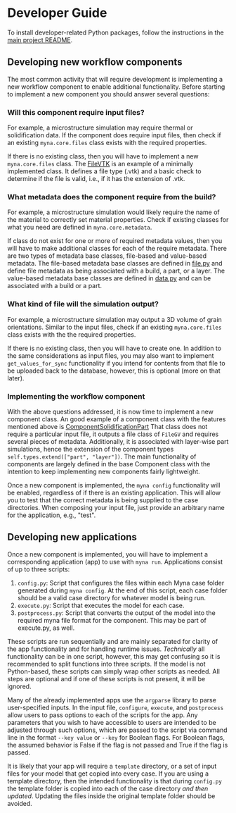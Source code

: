 # Developer Guide

To install developer-related Python packages, follow the instructions in
the [main project README](../README.md##installation).

## Developing new workflow components

The most common activity that will require development is implementing a new
workflow component to enable additional functionality. Before starting to implement
a new component you should answer several questions:

### Will this component require input files?

For example, a microstructure simulation may require thermal or solidification data.
If the component does require input files, then check if an existing `myna.core.files`
class exists with the required properties.

If there is no existing class, then you will have to implement a new `myna.core.files`
class. The [FileVTK](../src/myna/files/file_vtk.py) is an example of a minimally
implemented class. It defines a file type (.vtk) and a basic check to determine if the
file is valid, i.e., if it has the extension of .vtk.

### What metadata does the component require from the build?

For example, a microstructure simulation would likely require the name of the material
to correctly set material properties. Check if existing classes for what you need
are defined in `myna.core.metadata`.

If class do not exist for one or more of required metadata values, then you will have
to make additional classes for each of the require metadata. There are two types of
metadata base classes, file-based and value-based metadata. The file-based metadata
base classes are defined in [file.py](../src/myna/metadata/file.py) and define
file metadata as being associated with a build, a part, or a layer. The value-based
metadata base classes are defined in [data.py](../src/myna/metadata/data.py) and
can be associated with a build or a part.

### What kind of file will the simulation output?

For example, a microstructure simulation may output a 3D volume of grain orientations.
Similar to the input files, check if an existing `myna.core.files` class exists with the
the required properties.

If there is no existing class, then you will have to create one. In addition to the
same considerations as input files, you may also want to implement `get_values_for_sync`
functionality if you intend for contents from that file to be uploaded back to the
database, however, this is optional (more on that later).

### Implementing the workflow component

With the above questions addressed, it is now time to implement a new component class.
An good example of a component class with the features mentioned above is
[ComponentSolidificationPart](../src/myna/components/component_solidification.py)
That class does not require a particular input file, it outputs a file class of `FileGV`
and requires several pieces of metadata. Additionally, it is associated with
layer-wise part simulations, hence the extension of the component types
`self.types.extend(["part", "layer"])`. The main functionality of components are
largely defined in the base Component class with the intention to keep implementing
new components fairly lightweight.

Once a new component is implemented, the `myna config` functionality will be enabled,
regardless of if there is an existing application. This will allow you to test that the
correct metadata is being supplied to the case directories. When composing your
input file, just provide an arbitrary name for the application, e.g., "test".

## Developing new applications

Once a new component is implemented, you will have to implement a corresponding
application (app) to use with `myna run`. Applications consist of up to three scripts:

1. `config.py`: Script that configures the files within each Myna case folder generated
during `myna config`. At the end of this script, each case folder should be a valid
case directory for whatever model is being run.
2. `execute.py`: Script that executes the model for each case.
3. `postprocess.py`: Script that converts the output of the model into the required
myna file format for the component. This may be part of execute.py, as well.

These scripts are run sequentially and are mainly separated for clarity of the app
functionality and for handling runtime issues. *Technically* all functionality can
be in one script, however, this may get confusing so it is recommended to split
functions into three scripts. If the model is not Python-based, these scripts can
simply wrap other scripts as needed. All steps are optional and if one of these
scripts is not present, it will be ignored.

Many of the already implemented apps use the `argparse` library to parse
user-specified inputs. In the input file, `configure`, `execute`, and
`postprocess` allow users to pass options to each of the scripts
for the app. Any parameters that you wish to have accessible to users are
intended to be adjusted through such options, which are passed to the script via
command line in the format `--key value` or `--key` for Boolean flags. For Boolean
flags, the assumed behavior is False if the flag is not passed and True if the flag is
passed.

It is likely that your app will require a `template` directory, or a set of input
files for your model that get copied into every case. If you are using a template
directory, then the intended functionality is that during `config.py` the template
folder is copied into each of the case directory *and then updated*. Updating the files
inside the original template folder should be avoided.
